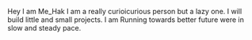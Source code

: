 Hey I am Me_Hak
I am a really curioicurious person but a lazy one.
I will build little and small projects.
I am Running towards better future were in slow and steady pace.

